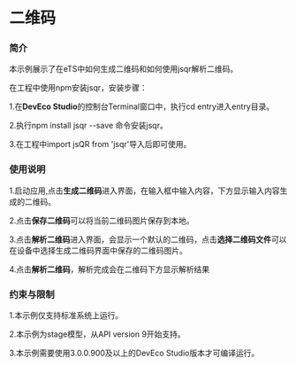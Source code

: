 # 二维码

### 简介

本示例展示了在eTS中如何生成二维码和如何使用jsqr解析二维码。

在工程中使用npm安装jsqr，安装步骤：

1.在**DevEco Studio**的控制台Terminal窗口中，执行cd entry进入entry目录。

2.执行npm install jsqr --save 命令安装jsqr。

3.在工程中import jsQR from 'jsqr'导入后即可使用。

### 使用说明

1.启动应用,点击**生成二维码**进入界面，在输入框中输入内容，下方显示输入内容生成的二维码。

2.点击**保存二维码**可以将当前二维码图片保存到本地。

3.点击**解析二维码**进入界面，会显示一个默认的二维码，点击**选择二维码文件**可以在设备中选择生成二维码界面中保存的二维码图片。

4.点击**解析二维码**，解析完成会在二维码下方显示解析结果

### 约束与限制

1.本示例仅支持标准系统上运行。

2.本示例为stage模型，从API version 9开始支持。

3.本示例需要使用3.0.0.900及以上的DevEco Studio版本才可编译运行。